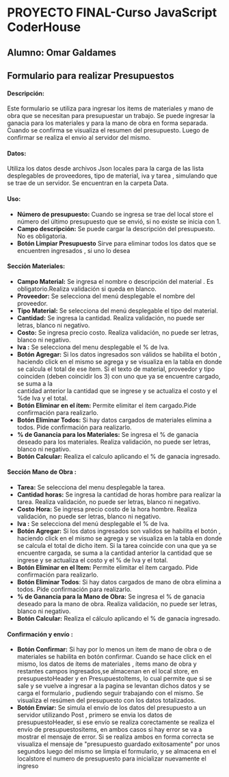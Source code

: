 # PROYECTO FINAL-Curso JavaScript CoderHouse
## Alumno: Omar Galdames
## Formulario para realizar Presupuestos
#### Descripción:
Este formulario se utiliza para ingresar los items de materiales y mano de obra que se necesitan para presupuestar un trabajo.
Se puede ingresar la ganacia para los materiales y para la mano de obra en forma separada.
Cuando se confirma se visualiza el resumen del presupuesto.
Luego de confirmar se realiza el envio al servidor del mismo.
#### Datos:
Utiliza los datos desde archivos Json locales para la carga de las lista desplegables de proveedores, tipo de material, iva y tarea , 
simulando que se trae de un servidor.
Se encuentran en la carpeta Data.
#### Uso:
- **Número de presupuesto:**
	Cuando se ingresa se trae del local store el número del último presupuesto 
	que se envió, si no existe se inicia con 1.
- **Campo descripción:**
	Se puede cargar la descripción del presupuesto. No es obligatoria.
- **Botón Limpiar Presupuesto**
	Sirve para eliminar todos los datos que se encuentren ingresados , si uno 
	lo desea
#### Sección Materiales:
- **Campo Material:** 
	Se ingresa el nombre o descripción del material .
	Es obligatorio.Realiza validación si queda en blanco.
- **Proveedor:**
	Se selecciona del menú desplegable el nombre del proveedor.
- **Tipo Material:**
	Se selecciona del menú desplegable el tipo del material.
- **Cantidad:**
	Se ingresa la cantidad. Realiza validación, no puede ser letras, blanco ni negativo.
- **Costo:**
	Se ingresa precio costo. Realiza validación, no puede ser letras, blanco ni negativo.
- **Iva :**
	Se selecciona del menu desplegable el % de Iva.
- **Botón Agregar:**
	Si los datos ingresados son válidos se habilita el botón , haciendo click en 
	el mismo se agrega y se visualiza en la tabla en donde se calcula el total de 
	ese ítem.
	Si el texto de material, proveedor y tipo coinciden (deben coincidir los 3) con uno que ya se encuentre cargado, se suma a la  
	cantidad anterior la cantidad que se ingrese y se actualiza el costo y el %de Iva y el total.
- **Botón Eliminar en el ítem:**
	Permite elimitar el ítem cargado.Pide confirmación para realizarlo.
- **Botón Eliminar Todos:**
	Si hay datos cargados de materiales elimina a todos. Pide confirmación para realizarlo.
- **% de Ganancia para los Materiales:**
	Se ingresa el % de ganacia deseado para los materiales.
	Realiza validación, no puede ser letras, blanco ni negativo.
- **Botón Calcular:**
	Realiza el calculo aplicando el % de ganacia ingresado.
#### Sección Mano de Obra :
- **Tarea:**
	Se selecciona del menu desplegable la tarea.
- **Cantidad horas:**
	Se ingresa la cantidad de horas hombre para realizar la tarea.
	Realiza validación, no puede ser letras, blanco ni negativo.
- **Costo Hora:**
	Se ingresa precio costo de la hora hombre.
	Realiza validación, no puede ser letras, blanco ni negativo.
- **Iva :**
	Se selecciona del menú desplegable el % de Iva.
- **Botón Agregar:**
	Si los datos ingresados son validos se habilita el botón , haciendo click en 	el mismo se agrega y se visualiza en la tabla en 
	donde se calcula el total de dicho item.
	Si la tarea coincide con una que ya se encuentre cargada, se suma a la 
	cantidad anterior la cantidad que se ingrese y se actualiza el costo y el % 	de Iva y el total.
- **Botón Eliminar en el Item:**
	Permite elimitar el ítem cargado.
	Pide confirmación para realizarlo.
- **Botón Eliminar Todos**:
	Si hay datos cargados de mano de obra elimina a todos.
	Pide confirmación para realizarlo.
- **% de Ganancia para la Mano de Obra:**
	Se ingresa el % de ganacia deseado para la mano de obra.
	Realiza validación, no puede ser letras, blanco ni negativo.
- **Botón Calcular:**
	Realiza el cálculo aplicando el % de ganacia ingresado.
#### Confirmación y envío :
- **Botón Confirmar:**
	Si hay por lo menos un item de mano de obra o de materiales se habilita 
	en botón confirmar.
	Cuando se hace click en el mismo, los datos de ítems de materiales , ítems 
	mano de obra y restantes campos ingresados,se almacenan en el local 
	store, en presupuestoHeader y en PresupuestoItems, lo cual permite que si 
	se sale y se vuelve a ingresar a la pagina se levantan dichos datos y se 
	carga el formulario , pudiendo seguir trabajando con el mismo.
	Se visualiza el resúmen del presupuesto con los datos totalizados.
- **Botón Enviar:**
	Se simula el envío de los datos del presupuesto a un servidor utilizando 
	Post , primero se envia los datos de presupuestoHeader, si ese envío se
	realiza corectamente se realiza el envío de presupuestositems, en ambos 
	casos si hay error se va a mostrar el mensaje de error.
	Si se realiza ambos  en forma correcta se visualiza el mensaje de
	"presupuesto guardado exitosamente" por unos segundos luego del 
	mismo se limpia el formulario, y se almacena en el localstore el numero de 
	presupuesto para inicializar nuevamente el ingreso
